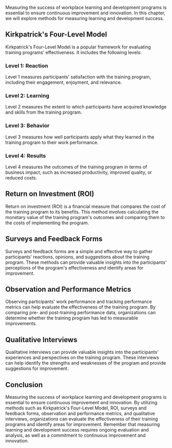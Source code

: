 
Measuring the success of workplace learning and development programs is essential to ensure continuous improvement and innovation. In this chapter, we will explore methods for measuring learning and development success.

Kirkpatrick's Four-Level Model
------------------------------

Kirkpatrick's Four-Level Model is a popular framework for evaluating training programs' effectiveness. It includes the following levels:

### Level 1: Reaction

Level 1 measures participants' satisfaction with the training program, including their engagement, enjoyment, and relevance.

### Level 2: Learning

Level 2 measures the extent to which participants have acquired knowledge and skills from the training program.

### Level 3: Behavior

Level 3 measures how well participants apply what they learned in the training program to their work performance.

### Level 4: Results

Level 4 measures the outcomes of the training program in terms of business impact, such as increased productivity, improved quality, or reduced costs.

Return on Investment (ROI)
--------------------------

Return on investment (ROI) is a financial measure that compares the cost of the training program to its benefits. This method involves calculating the monetary value of the training program's outcomes and comparing them to the costs of implementing the program.

Surveys and Feedback Forms
--------------------------

Surveys and feedback forms are a simple and effective way to gather participants' reactions, opinions, and suggestions about the training program. These methods can provide valuable insights into the participants' perceptions of the program's effectiveness and identify areas for improvement.

Observation and Performance Metrics
-----------------------------------

Observing participants' work performance and tracking performance metrics can help evaluate the effectiveness of the training program. By comparing pre- and post-training performance data, organizations can determine whether the training program has led to measurable improvements.

Qualitative Interviews
----------------------

Qualitative interviews can provide valuable insights into the participants' experiences and perspectives on the training program. These interviews can help identify the strengths and weaknesses of the program and provide suggestions for improvement.

Conclusion
----------

Measuring the success of workplace learning and development programs is essential to ensure continuous improvement and innovation. By utilizing methods such as Kirkpatrick's Four-Level Model, ROI, surveys and feedback forms, observation and performance metrics, and qualitative interviews, organizations can evaluate the effectiveness of their training programs and identify areas for improvement. Remember that measuring learning and development success requires ongoing evaluation and analysis, as well as a commitment to continuous improvement and innovation.
